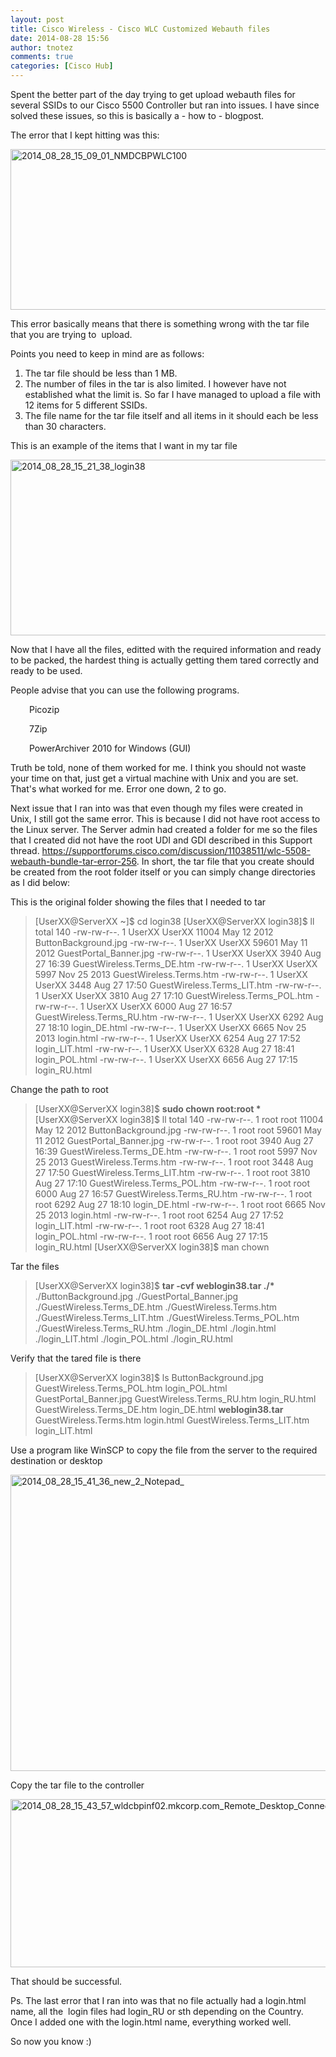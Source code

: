 ```yaml
---
layout: post
title: Cisco Wireless - Cisco WLC Customized Webauth files
date: 2014-08-28 15:56
author: tnotez
comments: true
categories: [Cisco Hub]
---
```

Spent the better part of the day trying to get upload webauth files for several SSIDs to our Cisco 5500 Controller but ran into issues. I have since solved these issues, so this is basically a - how to - blogpost.

The error that I kept hitting was this:<!--more-->

<a href="https://littlenerdsdiary.files.wordpress.com/2014/08/2014_08_28_15_09_01_nmdcbpwlc100.png"><img class="alignnone size-full wp-image-2772" src="http://littlenerdsdiary.files.wordpress.com/2014/08/2014_08_28_15_09_01_nmdcbpwlc100.png" alt="2014_08_28_15_09_01_NMDCBPWLC100" width="660" height="257" /></a>

This error basically means that there is something wrong with the tar file that you are trying to  upload.

Points you need to keep in mind are as follows:

<ol>
    <li>The tar file should be less than 1 MB.</li>
    <li>The number of files in the tar is also limited. I however have not established what the limit is. So far I have managed to upload a file with 12 items for 5 different SSIDs.</li>
    <li>The file name for the tar file itself and all items in it should each be less than 30 characters.</li>
</ol>

This is an example of the items that I want in my tar file

<a href="https://littlenerdsdiary.files.wordpress.com/2014/08/2014_08_28_15_21_38_login38.png"><img class="alignnone size-full wp-image-2775" src="http://littlenerdsdiary.files.wordpress.com/2014/08/2014_08_28_15_21_38_login38.png" alt="2014_08_28_15_21_38_login38" width="622" height="281" /></a>

Now that I have all the files, editted with the required information and ready to be packed, the hardest thing is actually getting them tared correctly and ready to be used.

People advise that you can use the following programs.

<p style="padding-left:30px;">Picozip</p>

<p style="padding-left:30px;">7Zip</p>

<p style="padding-left:30px;">PowerArchiver 2010 for Windows (GUI)</p>

Truth be told, none of them worked for me. I think you should not waste your time on that, just get a virtual machine with Unix and you are set. That's what worked for me. Error one down, 2 to go.

Next issue that I ran into was that even though my files were created in Unix, I still got the same error. This is because I did not have root access to the Linux server. The Server admin had created a folder for me so the files that I created did not have the root UDI and GDI described in this Support thread. <a title="WebAuth Bundle tar error " href="https://supportforums.cisco.com/discussion/11038511/wlc-5508-webauth-bundle-tar-error-256">https://supportforums.cisco.com/discussion/11038511/wlc-5508-webauth-bundle-tar-error-256</a>. In short, the tar file that you create should be created from the root folder itself or you can simply change directories as I did below:

This is the original folder showing the files that I needed to tar

<blockquote>[UserXX@ServerXX ~]$ cd login38
[UserXX@ServerXX login38]$ ll
total 140
-rw-rw-r--. 1 UserXX UserXX 11004 May 12 2012 ButtonBackground.jpg
-rw-rw-r--. 1 UserXX UserXX 59601 May 11 2012 GuestPortal_Banner.jpg
-rw-rw-r--. 1 UserXX UserXX 3940 Aug 27 16:39 GuestWireless.Terms_DE.htm
-rw-rw-r--. 1 UserXX UserXX 5997 Nov 25 2013 GuestWireless.Terms.htm
-rw-rw-r--. 1 UserXX UserXX 3448 Aug 27 17:50 GuestWireless.Terms_LIT.htm
-rw-rw-r--. 1 UserXX UserXX 3810 Aug 27 17:10 GuestWireless.Terms_POL.htm
-rw-rw-r--. 1 UserXX UserXX 6000 Aug 27 16:57 GuestWireless.Terms_RU.htm
-rw-rw-r--. 1 UserXX UserXX 6292 Aug 27 18:10 login_DE.html
-rw-rw-r--. 1 UserXX UserXX 6665 Nov 25 2013 login.html
-rw-rw-r--. 1 UserXX UserXX 6254 Aug 27 17:52 login_LIT.html
-rw-rw-r--. 1 UserXX UserXX 6328 Aug 27 18:41 login_POL.html
-rw-rw-r--. 1 UserXX UserXX 6656 Aug 27 17:15 login_RU.html</blockquote>

Change the path to root

<blockquote>[UserXX@ServerXX login38]$ <strong>sudo chown root:root *</strong>
[UserXX@ServerXX login38]$ ll
total 140
-rw-rw-r--. 1 root root 11004 May 12 2012 ButtonBackground.jpg
-rw-rw-r--. 1 root root 59601 May 11 2012 GuestPortal_Banner.jpg
-rw-rw-r--. 1 root root 3940 Aug 27 16:39 GuestWireless.Terms_DE.htm
-rw-rw-r--. 1 root root 5997 Nov 25 2013 GuestWireless.Terms.htm
-rw-rw-r--. 1 root root 3448 Aug 27 17:50 GuestWireless.Terms_LIT.htm
-rw-rw-r--. 1 root root 3810 Aug 27 17:10 GuestWireless.Terms_POL.htm
-rw-rw-r--. 1 root root 6000 Aug 27 16:57 GuestWireless.Terms_RU.htm
-rw-rw-r--. 1 root root 6292 Aug 27 18:10 login_DE.html
-rw-rw-r--. 1 root root 6665 Nov 25 2013 login.html
-rw-rw-r--. 1 root root 6254 Aug 27 17:52 login_LIT.html
-rw-rw-r--. 1 root root 6328 Aug 27 18:41 login_POL.html
-rw-rw-r--. 1 root root 6656 Aug 27 17:15 login_RU.html
[UserXX@ServerXX login38]$ man chown</blockquote>

Tar the files

<blockquote>[UserXX@ServerXX login38]$ <strong>tar -cvf weblogin38.tar ./*</strong>
./ButtonBackground.jpg
./GuestPortal_Banner.jpg
./GuestWireless.Terms_DE.htm
./GuestWireless.Terms.htm
./GuestWireless.Terms_LIT.htm
./GuestWireless.Terms_POL.htm
./GuestWireless.Terms_RU.htm
./login_DE.html
./login.html
./login_LIT.html
./login_POL.html
./login_RU.html</blockquote>

Verify that the tared file is there

<blockquote>[UserXX@ServerXX login38]$ ls
ButtonBackground.jpg GuestWireless.Terms_POL.htm login_POL.html
GuestPortal_Banner.jpg GuestWireless.Terms_RU.htm login_RU.html
GuestWireless.Terms_DE.htm login_DE.html <strong>weblogin38.tar</strong>
GuestWireless.Terms.htm login.html
GuestWireless.Terms_LIT.htm login_LIT.html</blockquote>

Use a program like WinSCP to copy the file from the server to the required destination or desktop

<a href="https://littlenerdsdiary.files.wordpress.com/2014/08/2014_08_28_15_41_36_new_2_notepad_.png"><img class="alignnone size-full wp-image-2776" src="http://littlenerdsdiary.files.wordpress.com/2014/08/2014_08_28_15_41_36_new_2_notepad_.png" alt="2014_08_28_15_41_36_new_2_Notepad_" width="660" height="474" /></a>

Copy the tar file to the controller

<a href="https://littlenerdsdiary.files.wordpress.com/2014/08/2014_08_28_15_43_57_wldcbpinf02-mkcorp-com_remote_desktop_connection.png"><img class="alignnone size-full wp-image-2777" src="http://littlenerdsdiary.files.wordpress.com/2014/08/2014_08_28_15_43_57_wldcbpinf02-mkcorp-com_remote_desktop_connection.png" alt="2014_08_28_15_43_57_wldcbpinf02.mkcorp.com_Remote_Desktop_Connection" width="660" height="269" /></a>

That should be successful.

Ps. The last error that I ran into was that no file actually had a login.html name, all the  login files had login_RU or sth depending on the Country. Once I added one with the login.html name, everything worked well.

So now you know :)
